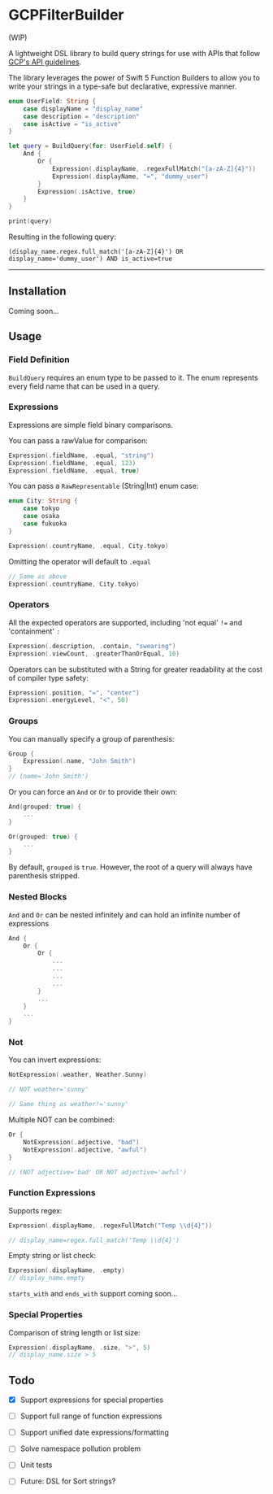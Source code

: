 # GCPFilterBuilder

(WIP)

A lightweight DSL library to build query strings for use with APIs that follow [GCP's API guidelines](https://cloud.google.com/monitoring/api/v3/sorting-and-filtering). 

The library leverages the power of Swift 5 Function Builders to allow you to write your strings in a type-safe but declarative, expressive manner.

```swift
enum UserField: String {
    case displayName = "display_name"
    case description = "description"
    case isActive = "is_active"
}

let query = BuildQuery(for: UserField.self) {
    And {
        Or {
            Expression(.displayName, .regexFullMatch("[a-zA-Z]{4}"))
            Expression(.displayName, "=", "dummy_user")
        }
        Expression(.isActive, true)
    }
}

print(query) 
```

Resulting in the following query:
```
(display_name.regex.full_match('[a-zA-Z]{4}') OR display_name='dummy_user') AND is_active=true
```

---

## Installation

Coming soon...

## Usage

### Field Definition

`BuildQuery` requires an enum type to be passed to it. The enum represents every field name that can be used in a query.

### Expressions

Expressions are simple field binary comparisons.

You can pass a rawValue for comparison:
```swift
Expression(.fieldName, .equal, "string")
Expression(.fieldName, .equal, 123)
Expression(.fieldName, .equal, true)
```

You can pass a `RawRepresentable` (String|Int) enum case:
```swift
enum City: String {
    case tokyo
    case osaka
    case fukuoka
}

Expression(.countryName, .equal, City.tokyo)
```

Omitting the operator will default to `.equal`
```swift
// Same as above
Expression(.countryName, City.tokyo)
```

### Operators

All the expected operators are supported, including 'not equal' `!=` and 'containment' `:`

```swift
Expression(.description, .contain, "swearing")
Expression(.viewCount, .greaterThanOrEqual, 10)
```

Operators can be substituted with a String for greater readability at the cost of compiler type safety:
```swift
Expression(.position, "=", "center")
Expression(.energyLevel, "<", 50)
```

### Groups

You can manually specify a group of parenthesis:
```swift
Group {
    Expression(.name, "John Smith")
}
// (name='John Smith')
```

Or you can force an `And` or `Or` to provide their own:
```swift
And(grouped: true) {
    ...
}

Or(grouped: true) {
    ...
}
```

By default, `grouped` is `true`. However, the root of a query will always have parenthesis stripped.

### Nested Blocks
`And` and `Or` can be nested infinitely and can hold an infinite number of expressions

```swift
And {
    Or {
        Or {
            ...
            ...
            ...
            ...
        }
        ...
    }
    ...
}
```

### Not

You can invert expressions:
```swift
NotExpression(.weather, Weather.Sunny)

// NOT weather='sunny'

// Same thing as weather!='sunny'
```

Multiple NOT can be combined:
```swift
Or {
    NotExpression(.adjective, "bad")
    NotExpression(.adjective, "awful")
}

// (NOT adjective='bad' OR NOT adjective='awful')
```

### Function Expressions

Supports regex:
```swift
Expression(.displayName, .regexFullMatch("Temp \\d{4}"))

// display_name=regex.full_match('Temp \\d{4}')
```

Empty string or list check:
```swift
Expression(.displayName, .empty)
// display_name.empty
```

`starts_with` and `ends_with` support coming soon...

### Special Properties

Comparison of string length or list size:
```swift
Expression(.displayName, .size, ">", 5)
// display_name.size > 5
```

## Todo
- [x] Support expressions for special properties
- [ ] Support full range of function expressions
- [ ] Support unified date expressions/formatting
- [ ] Solve namespace pollution problem
- [ ] Unit tests

- [ ] Future: DSL for Sort strings?